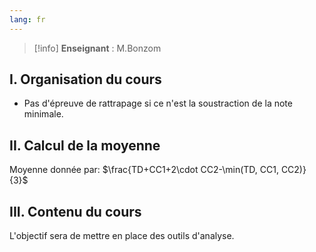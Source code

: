 ```yaml
---
lang: fr
---
```


> [!info]
> **Enseignant** : M.Bonzom

## I. Organisation du cours

- Pas d'épreuve de rattrapage si ce n'est la soustraction de la note minimale.
## II. Calcul de la moyenne

Moyenne donnée par: $\frac{TD+CC1+2\cdot CC2-\min(TD, CC1, CC2)}{3}$

## III. Contenu du cours

L'objectif sera de mettre en place des outils d'analyse. 